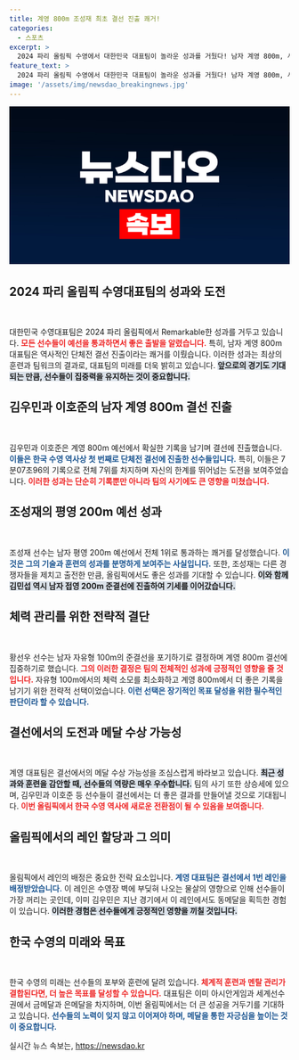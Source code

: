 ```yaml
---
title: 계영 800m 조성재 최초 결선 진출 쾌거!
categories:
  - 스포츠
excerpt: >
  2024 파리 올림픽 수영에서 대한민국 대표팀이 놀라운 성과를 거뒀다! 남자 계영 800m, 사상 첫 결선 진출과 함께 메달 기대감이 고조되고 있다. 김민섭과 조성재도 각각 접영, 평영에서 준결선에 올랐다. 31일 결선에서의 대결이 주목된다!
feature_text: >
  2024 파리 올림픽 수영에서 대한민국 대표팀이 놀라운 성과를 거뒀다! 남자 계영 800m, 사상 첫 결선 진출과 함께 메달 기대감이 고조되고 있다. 김민섭과 조성재도 각각 접영, 평영에서 준결선에 올랐다. 31일 결선에서의 대결이 주목된다!
image: '/assets/img/newsdao_breakingnews.jpg'
---
```


<p><img src="/assets/img/newsdao_breakingnews.jpg" alt="ontimetimes 속보" /></p>

<h2 data-ke-size="size26">2024 파리 올림픽 수영대표팀의 성과와 도전</h2>

<p data-ke-size="size16">&nbsp;</p>

<p>대한민국 수영대표팀은 2024 파리 올림픽에서 Remarkable한 성과를 거두고 있습니다. <b><span style="color: #ee2323;">모든 선수들이 예선을 통과하면서 좋은 출발을 알렸습니다.</span></b> 특히, 남자 계영 800m 대표팀은 역사적인 단체전 결선 진출이라는 쾌거를 이뤘습니다. 이러한 성과는 최상의 훈련과 팀워크의 결과로, 대표팀의 미래를 더욱 밝히고 있습니다. <b><span style="background-color: #21538527;">앞으로의 경기도 기대되는 만큼, 선수들이 집중력을 유지하는 것이 중요합니다.</span></b> </p>

<h2 data-ke-size="size26">김우민과 이호준의 남자 계영 800m 결선 진출</h2>

<p data-ke-size="size16">&nbsp;</p>

<p>김우민과 이호준은 계영 800m 예선에서 확실한 기록을 남기며 결선에 진출했습니다. <b><span style="color: #1a5490;">이들은 한국 수영 역사상 첫 번째로 단체전 결선에 진출한 선수들입니다.</span></b> 특히, 이들은 7분07초96의 기록으로 전체 7위를 차지하며 자신의 한계를 뛰어넘는 도전을 보여주었습니다. <b><span style="color: #ee2323;">이러한 성과는 단순히 기록뿐만 아니라 팀의 사기에도 큰 영향을 미쳤습니다.</span></b> </p>

<h2 data-ke-size="size26">조성재의 평영 200m 예선 성과</h2>

<p data-ke-size="size16">&nbsp;</p>

<p>조성재 선수는 남자 평영 200m 예선에서 전체 1위로 통과하는 쾌거를 달성했습니다. <b><span style="color: #1a5490;">이것은 그의 기술과 훈련의 성과를 분명하게 보여주는 사실입니다.</span></b> 또한, 조성재는 다른 경쟁자들을 제치고 출전한 만큼, 올림픽에서도 좋은 성과를 기대할 수 있습니다. <b><span style="background-color: #21538527;">이와 함께 김민섭 역시 남자 접영 200m 준결선에 진출하여 기세를 이어갔습니다.</span></b> </p>

<h2 data-ke-size="size26">체력 관리를 위한 전략적 결단</h2>

<p data-ke-size="size16">&nbsp;</p>

<p>황선우 선수는 남자 자유형 100m의 준결선을 포기하기로 결정하며 계영 800m 결선에 집중하기로 했습니다. <b><span style="color: #ee2323;">그의 이러한 결정은 팀의 전체적인 성과에 긍정적인 영향을 줄 것입니다.</span></b> 자유형 100m에서의 체력 소모를 최소화하고 계영 800m에서 더 좋은 기록을 남기기 위한 전략적 선택이었습니다. <b><span style="color: #1a5490;">이런 선택은 장기적인 목표 달성을 위한 필수적인 판단이라 할 수 있습니다.</span></b> </p>

<h2 data-ke-size="size26">결선에서의 도전과 메달 수상 가능성</h2>

<p data-ke-size="size16">&nbsp;</p>

<p>계영 대표팀은 결선에서의 메달 수상 가능성을 조심스럽게 바라보고 있습니다. <b><span style="background-color: #21538527;">최근 성과와 훈련을 감안할 때, 선수들의 역량은 매우 우수합니다.</span></b> 팀의 사기 또한 상승세에 있으며, 김우민과 이호준 등 선수들이 결선에서는 더 좋은 결과를 만들어낼 것으로 기대됩니다. <b><span style="color: #ee2323;">이번 올림픽에서 한국 수영 역사에 새로운 전환점이 될 수 있음을 보여줍니다.</span></b> </p>

<h2 data-ke-size="size26">올림픽에서의 레인 할당과 그 의미</h2>

<p data-ke-size="size16">&nbsp;</p>

<p>올림픽에서 레인의 배정은 중요한 전략 요소입니다. <b><span style="color: #1a5490;">계영 대표팀은 결선에서 1번 레인을 배정받았습니다.</span></b> 이 레인은 수영장 벽에 부딪혀 나오는 물살의 영향으로 인해 선수들이 가장 꺼리는 곳인데, 이미 김우민은 지난 경기에서 이 레인에서도 동메달을 획득한 경험이 있습니다. <b><span style="background-color: #21538527;">이러한 경험은 선수들에게 긍정적인 영향을 끼칠 것입니다.</span></b> </p>

<h2 data-ke-size="size26">한국 수영의 미래와 목표</h2>

<p data-ke-size="size16">&nbsp;</p>

<p>한국 수영의 미래는 선수들의 포부와 훈련에 달려 있습니다. <b><span style="color: #ee2323;">체계적 훈련과 멘탈 관리가 결합된다면, 더 높은 목표를 달성할 수 있습니다.</span></b> 대표팀은 이미 아시안게임과 세계선수권에서 금메달과 은메달을 차지하며, 이번 올림픽에서는 더 큰 성공을 거두기를 기대하고 있습니다. <b><span style="color: #1a5490;">선수들의 노력이 잊지 않고 이어져야 하며, 메달을 통한 자긍심을 높이는 것이 중요합니다.</span></b> </p>
실시간 뉴스 속보는, <a href="https://newsdao.kr" rel="dofollow">https://newsdao.kr</a>


